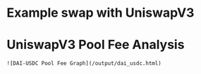 # Example swap with UniswapV3

# UniswapV3 Pool Fee Analysis

    ![DAI-USDC Pool Fee Graph](/output/dai_usdc.html)